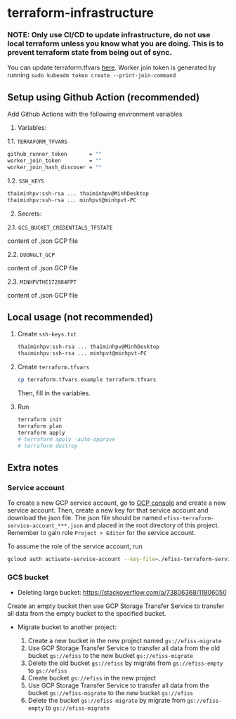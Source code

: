 # terraform-infrastructure

### NOTE: Only use CI/CD to update infrastructure, do not use local terraform unless you know what you are doing. This is to prevent terraform state from being out of sync.

You can update terraform.tfvars [here](https://github.com/EFISS-Capstone-SU23/terraform-infrastructure/settings/secrets/actions/TERRAFORM_TFVARS). Worker join token is generated by running `sudo kubeadm token create --print-join-command`

## Setup using Github Action (recommended)

Add Github Actions with the following environment variables

1. Variables:

1.1. `TERRAFORM_TFVARS`

```bash
github_runner_token       = ""
worker_join_token         = ""
worker_join_hash_discover = ""
```

1.2. `SSH_KEYS`

```bash
thaiminhpv:ssh-rsa ... thaiminhpv@MinhDesktop
thaiminhpv:ssh-rsa ... minhpvt@minhpvt-PC
```

2. Secrets:

2.1. `GCS_BUCKET_CREDENTIALS_TFSTATE`

content of .json GCP file

2.2. `DUONGLT_GCP`

content of .json GCP file

2.3. `MINHPVTHE172884FPT`

content of .json GCP file

## Local usage (not recommended)

1. Create `ssh-keys.txt`

    ```bash
    thaiminhpv:ssh-rsa ... thaiminhpv@MinhDesktop
    thaiminhpv:ssh-rsa ... minhpvt@minhpvt-PC
    ```

2. Create `terraform.tfvars`

    ```bash
    cp terraform.tfvars.example terraform.tfvars
    ```

    Then, fill in the variables.

3. Run

    ```bash
    terraform init
    terraform plan
    terraform apply
    # terraform apply -auto-approve
    # terraform destroy
    ```

## Extra notes

### Service account

To create a new GCP service account, go to [GCP console](https://console.cloud.google.com/iam-admin/serviceaccounts) and create a new service account. Then, create a new key for that service account and download the json file. The json file should be named `efiss-terraform-service-account_***.json` and placed in the root directory of this project. Remember to gain role `Project > Editor` for the service account.

To assume the role of the service account, run

```bash
gcloud auth activate-service-account --key-file=./efiss-terraform-service-account_***.json --project=efiss-***
```

### GCS bucket

- Deleting large bucket: https://stackoverflow.com/a/73806368/11806050

Create an empty bucket then use GCP Storage Transfer Service to transfer all data from the empty bucket to the specified bucket.

- Migrate bucket to another project:

    1. Create a new bucket in the new project named `gs://efiss-migrate`
    2. Use GCP Storage Transfer Service to transfer all data from the old bucket `gs://efiss` to the new bucket `gs://efiss-migrate`
    3. Delete the old bucket `gs://efiss` by migrate from `gs://efiss-empty` to `gs://efiss`
    4. Create bucket `gs://efiss` in the new project
    5. Use GCP Storage Transfer Service to transfer all data from the bucket `gs://efiss-migrate` to the new bucket `gs://efiss`
    6. Delete the bucket `gs://efiss-migrate` by migrate from `gs://efiss-empty` to `gs://efiss-migrate`
